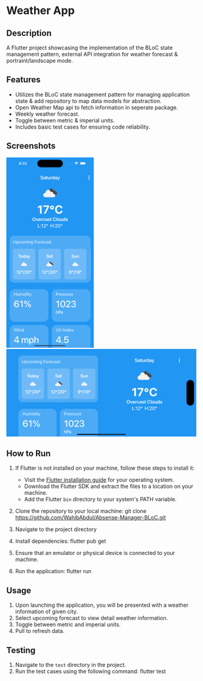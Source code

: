 # Weather App

## Description

A Flutter project showcasing the implementation of the BLoC state management pattern, external API integration for weather forecast & portraint/landscape mode.

## Features
- Utilizes the BLoC state management pattern for managing application state & add repository to map data models for abstraction.
- Open Weather Map api to fetch information in seperate package.
- Weekly weather forecast.
- Toggle between metric & imperial units.
- Includes basic test cases for ensuring code reliability.

## Screenshots
<p>
<img src="https://github.com/WahibAbdul/weather-app-flutter-bloc/blob/main/screenshots/1.png" alt="Screenshot 1" width="230" height="500">
<img src="https://github.com/WahibAbdul/weather-app-flutter-bloc/blob/main/screenshots/2.png" alt="Screenshot 2" width="500" height="230">
</p>



## How to Run

1. If Flutter is not installed on your machine, follow these steps to install it:
   - Visit the [Flutter installation guide](https://flutter.dev/docs/get-started/install) for your operating system.
   - Download the Flutter SDK and extract the files to a location on your machine.
   - Add the Flutter `bin` directory to your system's PATH variable.

2. Clone the repository to your local machine: git clone https://github.com/WahibAbdul/Absense-Manager-BLoC.git

3. Navigate to the project directory

4. Install dependencies:
flutter pub get


5. Ensure that an emulator or physical device is connected to your machine.
6. Run the application:
flutter run


## Usage

1. Upon launching the application, you will be presented with a weather information of given city.
2. Select upcoming forecast to view detail weather information.
3. Toggle between metric and imperial units.
4. Pull to refresh data.

## Testing

1. Navigate to the `test` directory in the project.
2. Run the test cases using the following command:
flutter test













